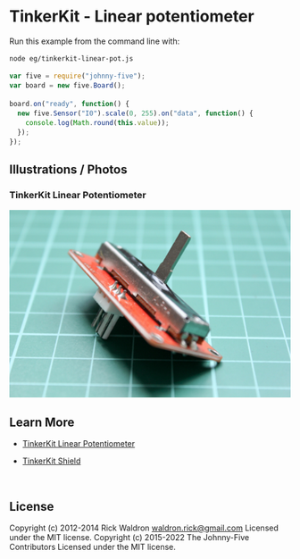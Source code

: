 <!--remove-start-->

# TinkerKit - Linear potentiometer

<!--remove-end-->








Run this example from the command line with:
```bash
node eg/tinkerkit-linear-pot.js
```


```javascript
var five = require("johnny-five");
var board = new five.Board();

board.on("ready", function() {
  new five.Sensor("I0").scale(0, 255).on("data", function() {
    console.log(Math.round(this.value));
  });
});

```


## Illustrations / Photos


### TinkerKit Linear Potentiometer



![docs/images/tinkerkit-linear-pot.png](images/tinkerkit-linear-pot.png)  







## Learn More

- [TinkerKit Linear Potentiometer](http://tinkerkit.tihhs.nl/linear-pot/)

- [TinkerKit Shield](http://tinkerkit.tihhs.nl/shield/)

&nbsp;

<!--remove-start-->

## License
Copyright (c) 2012-2014 Rick Waldron <waldron.rick@gmail.com>
Licensed under the MIT license.
Copyright (c) 2015-2022 The Johnny-Five Contributors
Licensed under the MIT license.

<!--remove-end-->
